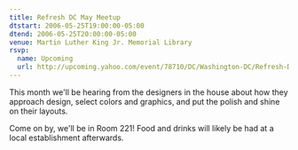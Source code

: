 ```yaml
---
title: Refresh DC May Meetup
dtstart: 2006-05-25T19:00:00-05:00
dtend: 2006-05-25T20:00:00-05:00
venue: Martin Luther King Jr. Memorial Library
rsvp:
  name: Upcoming
  url: http://upcoming.yahoo.com/event/78710/DC/Washington-DC/Refresh-DC-May-Meetup/MLK-Jr-Memorial-Public-Library/
---
```


This month we'll be hearing from the designers in the house about how they approach design, select colors and graphics, and put the polish and shine on their layouts.

Come on by, we'll be in Room 221! Food and drinks will likely be had at a local establishment afterwards.